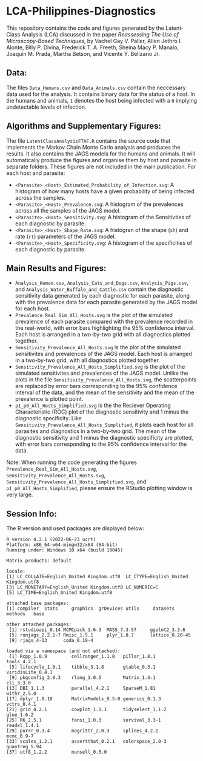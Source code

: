 # LCA-Philippines-Diagnostics
This repository contains the code and figures generated by the Latent-Class Analysis (LCA) discussed in the paper *Reassessing The Use of Microscopy-Based Techniques*, by Vachel Gay V. Paller, Allen Jethro I. Alonte, Billy P. Divina, Frederick T. A. Freeth, Sheina Macy P. Manalo, Joaquin M. Prada, Martha Betson, and Vicente Y. Belizario Jr.

## Data:
The files ```Data_Humans.csv``` and ```Data_Animals.csv``` contain the neccessary data used for the analysis. It contains binary data for the status of a host. In the humans and animals, ```1``` denotes the host being infected with a ```0``` implying undetectable levels of infection.

## Algorithms and Supplementary Figures:
The file ```LatentClassAnalysisFTAF.R``` contains the source code that implements the Markov Chain Monte Carlo analysis and produces the results. It also contains the JAGS models for the humans and animals. It will automatically produce the figures and organise them by host and parasite in separate folders. These figures are not included in the main publication. For each host and parasite:
 - ```<Parasite>_<Host>_Estimated_Probability_of_Infection.svg```: A histogram of how many hosts have a given probability of being infected across the samples.
 - ```<Parasite>_<Host>_Prevalence.svg```: A histogram of the prevalences across all the samples of the JAGS model.
 - ```<Parasite>_<Host>_Sensitivity.svg```: A histogram of the Sensitivties of each diagnostic by parasite.
 - ```<Parasite>_<Host>_Shape_Rate.svg```: A histogran of the shape (```sh```) and rate (```rt```) parameters of the JAGS model.
 - ```<Parasite>_<Host>_Specificity.svg```: A histogram of the specificities of each diagnostic by parasite.


## Main Results and Figures:
- ```Analysis_Human.csv```, ```Analysis_Cats_and_Dogs.csv```, ```Analysis_Pigs.csv```, and ```Analysis_Water_Buffalo_and_Cattle.csv``` contain the diagnostic sensitivity data generated by each diagnostic for each parasite, along with the prevalence data for each parasite generated by the JAGS model for each host.
 - ```Prevalence_Real_Sim_All_Hosts.svg``` is the plot of the simulated prevalence of each parasite compared with the prevalence recorded in the real-world, with error bars highlighting the 95% confidence interval. Each host is arranged in a two-by-two grid with all diagnostics plotted together.
 - ```Sensitivity_Prevalence_All_Hosts.svg``` is the plot of the simulated sensitivites and prevalences of the JAGS model. Each host is arranged in a two-by-two grid, with all diagnostics plotted together.
 - ```Sensitivity_Prevalence_All_Hosts_Simplified.svg``` is the plot of the simulated sensitivites and prevalences of the JAGS model. Unlike the plots in the file ```Sensitivity_Prevalence_All_Hosts.svg```, the scatterpoints are replaced by error bars corresponding to the 95% confidence interval of the data, and the mean of the sensitivity and the mean of the prevalence is plotted point.
 - ```p1_p0_All_Hosts_Simplified.svg``` is the the Reciever Operating Characteristic (ROC) plot of the diagnostic sensitivity and 1 minus the diagnostic specificity. Like ```Sensitivity_Prevalence_All_Hosts_Simplified```, it plots each host for all parasites and diagnostics in a two-by-two grid. The mean of the diagnostic sensitivity and 1 minus the diagnostic specificity are plotted, with error bars corresponding to the 95% confidence interval for the data.

Note: When running the code generating the figures ```Prevalence_Real_Sim_All_Hosts.svg```, ```Sensitivity_Prevalence_All_Hosts.svg```, ```Sensitivity_Prevalence_All_Hosts_Simplified.svg```, and ```p1_p0_All_Hosts_Simplified```, please ensure the RStudio plotting window is very large.

## Session Info:
The R version and used packages are displayed below:
```
R version 4.2.1 (2022-06-23 ucrt)
Platform: x86_64-w64-mingw32/x64 (64-bit)
Running under: Windows 10 x64 (build 19045)

Matrix products: default

locale:
[1] LC_COLLATE=English_United Kingdom.utf8  LC_CTYPE=English_United Kingdom.utf8   
[3] LC_MONETARY=English_United Kingdom.utf8 LC_NUMERIC=C                           
[5] LC_TIME=English_United Kingdom.utf8    

attached base packages:
[1] compiler  stats     graphics  grDevices utils     datasets  methods   base     

other attached packages:
 [1] rstudioapi_0.14 MCMCpack_1.6-3  MASS_7.3-57     ggplot2_3.3.6  
 [5] runjags_2.2.1-7 Rmisc_1.5.1     plyr_1.8.7      lattice_0.20-45
 [9] rjags_4-13      coda_0.19-4    

loaded via a namespace (and not attached):
 [1] Rcpp_1.0.9         cellranger_1.1.0   pillar_1.8.1       tools_4.2.1       
 [5] lifecycle_1.0.1    tibble_3.1.8       gtable_0.3.1       viridisLite_0.4.1 
 [9] pkgconfig_2.0.3    rlang_1.0.5        Matrix_1.4-1       cli_3.3.0         
[13] DBI_1.1.3          parallel_4.2.1     SparseM_1.81       withr_2.5.0       
[17] dplyr_1.0.10       MatrixModels_0.5-0 generics_0.1.3     vctrs_0.4.1       
[21] grid_4.2.1         cowplot_1.1.1      tidyselect_1.1.2   glue_1.6.2        
[25] R6_2.5.1           fansi_1.0.3        survival_3.3-1     readxl_1.4.1      
[29] purrr_0.3.4        magrittr_2.0.3     splines_4.2.1      mcmc_0.9-7        
[33] scales_1.2.1       assertthat_0.2.1   colorspace_2.0-3   quantreg_5.94     
[37] utf8_1.2.2         munsell_0.5.0
```

